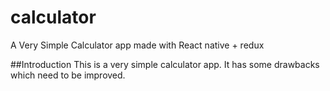 # calculator
A Very Simple Calculator app made with React native + redux

##Introduction
This is a very simple calculator app. It has some drawbacks which need to be improved. 

